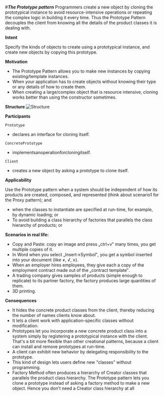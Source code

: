 #**_The Prototype pattern_**
Programmers create a new object by cloning the prototypical instance to avoid resource-intensive operations or repeating the complex logic in building it every time. Thus the Prototype Pattern decouples the client from knowing all the details of the product classes it is dealing with.

**Intent**

Specify the kinds of objects to create using a prototypical instance, and create new objects by copying this prototype.

**Motivation**

- The Prototype Pattern allows you to make new instances by copying existing/template instances.
- When your application has to create objects without knowing their type or any details of how to create them. 
- When creating a large/complex object that is resource intensive, cloning works better than using the constructor sometimes.

**Structure**
![Structure](https://upload.wikimedia.org/wikipedia/commons/thumb/1/14/Prototype_UML.svg/1200px-Prototype_UML.svg.png)

**Participants**

`Prototype`
- declares an interface for cloning itself.

`ConcretePrototype`
- implementsanoperationforcloningitself.

`Client`
- creates a new object by asking a prototype to clone itself.


**Applicability**

Use the Prototype pattern when a system should be independent of how its products are created, composed, and represented (think about scenario1 for the Proxy pattern); and
- when the classes to instantiate are specified at run-time,
for example, by dynamic loading; or
- To avoid building a class hierarchy of factories that
parallels the class hierarchy of products; or

**Scenarios in real life:**
- Copy and Paste: copy an image and press „ctrl+v‟ many times, you get multiple copies of it.
- In Word when you select „Insert->Symbol‟, you get a symbol inserted into your document (like ≠, √, ≥).
- When an employer hires employees, they give each a copy of the employment contract made out of the „contract template‟.
- A trading company gives samples of products (simple enough to replicate) to its partner factory, the factory produces large quantities of them.
- 3D printing.

**Consequences**
- It hides the concrete product classes from the client, thereby reducing the number of names clients know about.
- It lets a client work with application-specific classes without modification.
- Prototypes let you incorporate a new concrete product class into a system simply by registering a prototypical instance with the client. That's a bit more flexible than other creational patterns, because a client can install and remove prototypes at run-time.
- A client can exhibit new behavior by delegating responsibility to the prototype.
- This kind of design lets users define new "classes" without programming.
- Factory Method often produces a hierarchy of Creator classes that parallels the product class hierarchy. The Prototype pattern lets you clone a prototype instead of asking a factory method to make a new object. Hence you don't need a Creator class hierarchy at all